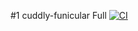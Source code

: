 #1 cuddly-funicular
Full
[![CI](https://github.com/darrianussery7/cuddly-funicular/actions/workflows/blank.yml/badge.svg?branch=darrianussery7-patch-1)](https://github.com/darrianussery7/cuddly-funicular/actions/workflows/blank.yml)
